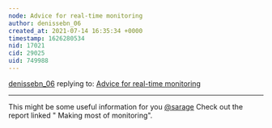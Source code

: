 ```yaml
---
node: Advice for real-time monitoring
author: denissebn_06
created_at: 2021-07-14 16:35:34 +0000
timestamp: 1626280534
nid: 17021
cid: 29025
uid: 749988
---
```




[denissebn_06](../profile/denissebn_06) replying to: [Advice for real-time monitoring](../notes/ottinger/08-30-2018/advice-for-real-time-monitoring)

----
This might be some useful information for you [@sarage](/profile/sarage) Check out the report linked " Making most of monitoring". 
